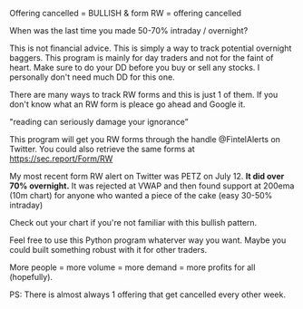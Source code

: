 Offering cancelled = BULLISH & form RW = offering cancelled

When was the last time you made 50-70% intraday / overnight?


This is not financial advice.
This is simply a way to track potential overnight baggers.
This program is mainly for day traders and not for the faint of heart.
Make sure to do your DD before you buy or sell any stocks.
I personally don't need much DD for this one.

There are many ways to track RW forms and this is just 1 of them.
If you don't know what an RW form is pleace go ahead and Google it.

"reading can seriously damage your ignorance”


This program will get you RW forms through the handle @FintelAlerts on Twitter.
You could also retrieve the same forms at https://sec.report/Form/RW

My most recent form RW alert on Twitter was PETZ on July 12. **It did over 70% overnight.**
It was rejected at VWAP and then found support at 200ema (10m chart) for anyone who wanted a piece of the cake (easy 30-50% intraday)

Check out your chart if you're not familiar with this bullish pattern.

Feel free to use this Python program whaterver way you want. Maybe you could built something robust with it for other traders.

More people = more volume = more demand = more profits for all (hopefully).

PS: There is almost always 1 offering that get cancelled every other week.
